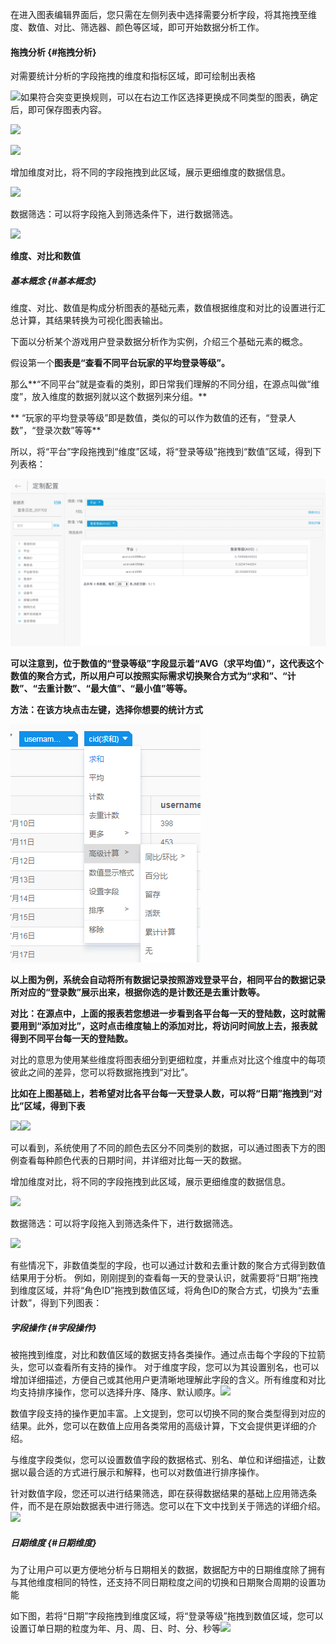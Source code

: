 在进入图表编辑界面后，您只需在左侧列表中选择需要分析字段，将其拖拽至维度、数值、对比、筛选器、颜色等区域，即可开始数据分析工作。

#### **拖拽分析** {#拖拽分析}

对需要统计分析的字段拖拽的维度和指标区域，即可绘制出表格

![](http://help.yangjiangs.cc/assets/拖拽字段.png)如果符合突变更换规则，可以在右边工作区选择更换成不同类型的图表，确定后，即可保存图表内容。

![](http://help.yangjiangs.cc/assets/更换图表类型.png)

![](http://help.yangjiangs.cc/assets/更换图表类型1.png)

增加维度对比，将不同的字段拖拽到此区域，展示更细维度的数据信息。

![](http://www.datacf.com/userManual/assets/增加维度对比.png)

数据筛选：可以将字段拖入到筛选条件下，进行数据筛选。

![](http://www.datacf.com/userManual/assets/数据筛选.png)

**维度、对比和数值**

##### 基本概念 {#基本概念}

维度、对比、数值是构成分析图表的基础元素，数值根据维度和对比的设置进行汇总计算，其结果转换为可视化图表输出。

下面以分析某个游戏用户登录数据分析作为实例，介绍三个基础元素的概念。

假设第一个**图表是“查看不同平台玩家的平均登录等级”。**

那么**“不同平台”就是查看的类别，即日常我们理解的不同分组，在源点叫做“维度”，放入维度的数据列就以这个数据列来分组。**

** “玩家的平均登录等级”即是数值，类似的可以作为数值的还有，“登录人数”，“登录次数”等等**

所以，将“平台”字段拖拽到“维度”区域，将“登录等级”拖拽到“数值”区域，得到下列表格：

![](/assets/维度1.png)

**可以注意到，位于数值的“登录等级”字段显示着“AVG（求平均值）”，这代表这个数值的聚合方式，所以用户可以按照实际需求切换聚合方式为“求和”、“计数”、“去重计数”、“最大值”、“最小值”等等。**

**方法：在该方块点击左键，选择你想要的统计方式**

![](/assets/import8.png)

**以上图为例，系统会自动将所有数据记录按照游戏登录平台，相同平台的数据记录所对应的“登录数”展示出来，根据你选的是计数还是去重计数等。**

**对比：在源点中，上面的报表若您想进一步看到各平台每一天的登陆数，这时就需要用到“添加对比”，这时点击维度轴上的添加对比，将访问时间放上去，报表就得到不同平台每一天的登陆数。**

对比的意思为使用某些维度将图表细分到更细粒度，并重点对比这个维度中的每项彼此之间的差异，您可以将数据拖拽到“对比”。

**比如在上图基础上，若希望对比各平台每一天登录人数，可以将“日期”拖拽到“对比”区域，得到下表**

![](http://help.yangjiangs.cc/assets/维度2.png)![](http://help.yangjiangs.cc/assets/维度3.png)

可以看到，系统使用了不同的颜色去区分不同类别的数据，可以通过图表下方的图例查看每种颜色代表的日期时间，并详细对比每一天的数据。

增加维度对比，将不同的字段拖拽到此区域，展示更细维度的数据信息。

![](http://help.yangjiangs.cc/assets/增加维度对比.png)

数据筛选：可以将字段拖入到筛选条件下，进行数据筛选。

![](http://help.yangjiangs.cc/assets/数据筛选.png)

有些情况下，非数值类型的字段，也可以通过计数和去重计数的聚合方式得到数值结果用于分析。 例如，刚刚提到的查看每一天的登录认识，就需要将“日期”拖拽到维度区域，并将“角色ID”拖拽到数值区域，将角色ID的聚合方式，切换为“去重计数”，得到下列图表：

##### 字段操作 {#字段操作}

被拖拽到维度，对比和数值区域的数据支持各类操作。通过点击每个字段的下拉箭头，您可以查看所有支持的操作。 对于维度字段，您可以为其设置别名，也可以增加详细描述，方便自己或其他用户更清晰地理解此字段的含义。所有维度和对比均支持排序操作，您可以选择升序、降序、默认顺序。![](http://help.yangjiangs.cc/assets/维度5.png)

数值字段支持的操作更加丰富。上文提到，您可以切换不同的聚合类型得到对应的结果。此外，您可以在数值上应用各类常用的高级计算，下文会提供更详细的介绍。

与维度字段类似，您可以设置数值字段的数据格式、别名、单位和详细描述，让数据以最合适的方式进行展示和解释，也可以对数值进行排序操作。

针对数值字段，您还可以进行结果筛选，即在获得数据结果的基础上应用筛选条件，而不是在原始数据表中进行筛选。您可以在下文中找到关于筛选的详细介绍。![](http://help.yangjiangs.cc/assets/维度6.png)

##### 日期维度 {#日期维度}

为了让用户可以更方便地分析与日期相关的数据，数据配方中的日期维度除了拥有与其他维度相同的特性，还支持不同日期粒度之间的切换和日期聚合周期的设置功能

如下图，若将“日期”字段拖拽到维度区域，将“登录等级”拖拽到数值区域，您可以设置订单日期的粒度为年、月、周、日、时、分、秒等![](http://help.yangjiangs.cc/assets/维度7.png)

